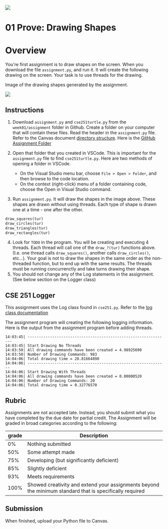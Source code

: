 ![](../../site/banner.png)

# 01 Prove: Drawing Shapes 

# Overview

You're first assignment is to draw shapes on the screen. When you download the file `assignment.py`, and run it.  It will create the following drawing on the screen.  Your task is to use threads for the drawing.

Image of the drawing shapes generated by the assignment.

![](image1.png)


## Instructions

1. Download `assignment.py` and `cse251turtle.py` from the `week01/assignment` folder in Github.  Create a folder on your computer that will contain these files. Read the header in the `assignment.py` file.  Refer to the Canvas document [directory structure](../overview/directory_structure.md).  Here is the [GitHub Assignment Folder](assignment)
2. Open that folder that you created in VSCode.  This is important for the `assignment.py` file to find `cse251turtle.py`.  Here are two methods of opening a folder in VSCode.

    - On the Visual Studio menu bar, choose `File > Open > Folder`, and then browse to the code location.
    - On the context (right-click) menu of a folder containing code, choose the Open in Visual Studio command.


3. Run `assignment.py`.  It will draw the shapes in the image above.  These shapes are drawn without using threads.  Each type of shape is drawn one at a time - one after the other.

```python
draw_squares(tur)
draw_circles(tur)
draw_triangles(tur)
draw_rectangles(tur)
```

4. Look for `TODO` in the program.  You will be creating and executing 4 threads.  Each thread will call one of the `draw_?(tur)` functions above.  (I.e. one thread calls `draw_squares()`, another calls `draw_circles()`, etc...).  Your goal is not to draw the shapes in the same order as the non-threaded function, but to end up with the same results.  The threads must be running concurrenctly and take turns drawing their shape.
5. You should not change any of the Log statements in the assignment. (See below section on the Logger class)

## CSE 251 Logger

This assignment uses the Log class found in `cse251.py`. Refer to the [log class documentation](../overview/cse251_code.md)

The assignment program will creating the following logging information.  Here is the output from the assignment program before adding threads.

```text
14:03:45| ---------------------------------------------------------------
14:03:45| Start Drawing No Threads
14:03:50| All drawing commands have been created = 4.98925690
14:03:50| Number of Drawing Commands: 983
14:04:06| Total drawing time = 20.81664890
14:04:06| --------------------------------------------------------------
14:04:06| Start Drawing With Threads
14:04:06| All drawing commands have been created = 0.00000520
14:04:06| Number of Drawing Commands: 20
14:04:06| Total drawing time = 0.32776570
```

## Rubric

Assignments are not accepted late. Instead, you should submit what you have completed by the due date for partial credit.
The Assignment will be graded in broad categories according to the following:

| grade | Description |
|-------|-------------|
| 0% | Nothing submitted |
| 50% | Some attempt made |
| 75% | Developing (but significantly deficient) |
| 85% | Slightly deficient |
| 93% | Meets requirements |
| 100% | Showed creativity and extend your assignments beyond the minimum standard that is specifically required |


## Submission

When finished, upload your Python file to Canvas.
